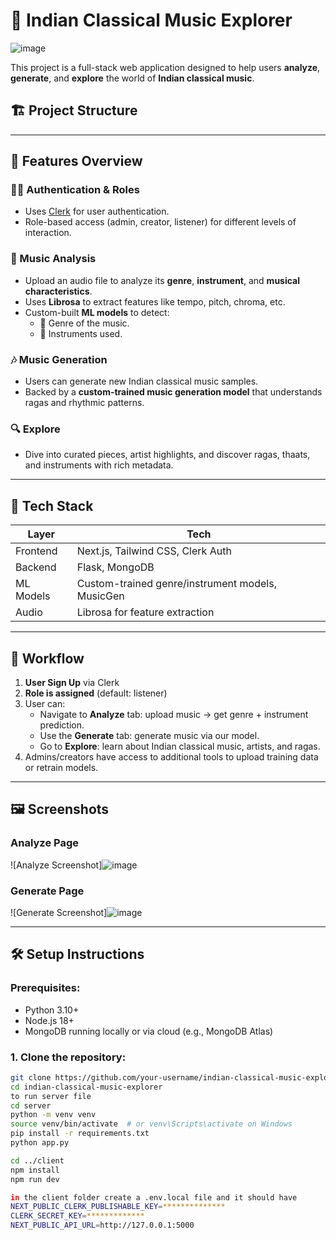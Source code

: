 # 🎵 Indian Classical Music Explorer
![image](https://github.com/user-attachments/assets/58016a8c-ecd8-405f-ad18-d8bc235851c9)



This project is a full-stack web application designed to help users **analyze**, **generate**, and **explore** the world of **Indian classical music**.

## 🏗️ Project Structure


---

## 🚀 Features Overview

### 🧑‍💼 Authentication & Roles
- Uses [Clerk](https://clerk.com) for user authentication.
- Role-based access (admin, creator, listener) for different levels of interaction.

### 🧠 Music Analysis
- Upload an audio file to analyze its **genre**, **instrument**, and **musical characteristics**.
- Uses **Librosa** to extract features like tempo, pitch, chroma, etc.
- Custom-built **ML models** to detect:
  - 🎼 Genre of the music.
  - 🎻 Instruments used.

### 🎶 Music Generation
- Users can generate new Indian classical music samples.
- Backed by a **custom-trained music generation model** that understands ragas and rhythmic patterns.

### 🔍 Explore
- Dive into curated pieces, artist highlights, and discover ragas, thaats, and instruments with rich metadata.

---

## 🧬 Tech Stack

| Layer     | Tech                                 |
|-----------|--------------------------------------|
| Frontend  | Next.js, Tailwind CSS, Clerk Auth    |
| Backend   | Flask, MongoDB                       |
| ML Models | Custom-trained genre/instrument models, MusicGen |
| Audio     | Librosa for feature extraction       |

---

## 🔄 Workflow

1. **User Sign Up** via Clerk
2. **Role is assigned** (default: listener)
3. User can:
   - Navigate to **Analyze** tab: upload music → get genre + instrument prediction.
   - Use the **Generate** tab: generate music via our model.
   - Go to **Explore**: learn about Indian classical music, artists, and ragas.
4. Admins/creators have access to additional tools to upload training data or retrain models.

---

## 🖼️ Screenshots

### Analyze Page
<!-- Upload Screenshot of Analyze Page -->
![Analyze Screenshot]![image](https://github.com/user-attachments/assets/fb080ef4-eed0-4f9b-9dff-e90c22e28508)


### Generate Page
<!-- Upload Screenshot of Generate Page -->
![Generate Screenshot]![image](https://github.com/user-attachments/assets/734fe622-6d20-4520-9741-324b65b7a40e)


---

## 🛠️ Setup Instructions

### Prerequisites:
- Python 3.10+
- Node.js 18+
- MongoDB running locally or via cloud (e.g., MongoDB Atlas)

### 1. Clone the repository:
```bash
git clone https://github.com/your-username/indian-classical-music-explorer.git
cd indian-classical-music-explorer
to run server file 
cd server
python -m venv venv
source venv/bin/activate  # or venv\Scripts\activate on Windows
pip install -r requirements.txt
python app.py

cd ../client
npm install
npm run dev

in the client folder create a .env.local file and it should have
NEXT_PUBLIC_CLERK_PUBLISHABLE_KEY=**************
CLERK_SECRET_KEY=*************
NEXT_PUBLIC_API_URL=http://127.0.0.1:5000


```
